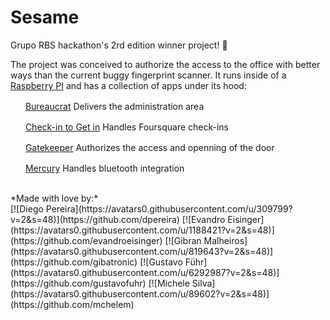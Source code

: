 # Sesame

Grupo RBS hackathon's 2rd edition winner project! :grimacing:

The project was conceived to authorize the access to the office with better ways than the current buggy fingerprint scanner. It runs inside of a [Raspberry PI](http://www.raspberrypi.org/) and has a collection of apps under its hood:

<a href="https://www.meteor.com/" target="_blank"><img src="https://www.meteor.com/favicon.ico" alt="" width="16"></a>&#160;&#160;[Bureaucrat](bureaucrat)
Delivers the administration area

<a href="http://nodejs.org/" target="_blank"><img src="http://nodejs.org/favicon.ico" alt="" width="16"></a>&#160;&#160;[Check-in to Get in](check-in-to-get-in)
Handles Foursquare check-ins

<a href="http://nodejs.org/" target="_blank"><img src="http://nodejs.org/favicon.ico" alt="" width="16"></a>&#160;&#160;[Gatekeeper](gatekeeper)
Authorizes the access and openning of the door

<a href="https://www.python.org/" target="_blank"><img src="https://www.python.org/static/favicon.ico" alt="" width="16"></a>&#160;&#160;[Mercury](mercury)
Handles bluetooth integration

<br>
*Made with love by:*
<br>
[![Diego Pereira](https://avatars0.githubusercontent.com/u/309799?v=2&amp;s=48)](https://github.com/dpereira) [![Evandro Eisinger](https://avatars0.githubusercontent.com/u/1188421?v=2&amp;s=48)](https://github.com/evandroeisinger) [![Gibran Malheiros](https://avatars0.githubusercontent.com/u/819643?v=2&amp;s=48)](https://github.com/gibatronic) [![Gustavo Führ](https://avatars0.githubusercontent.com/u/6292987?v=2&amp;s=48)](https://github.com/gustavofuhr) [![Michele Silva](https://avatars0.githubusercontent.com/u/89602?v=2&amp;s=48)](https://github.com/mchelem)

